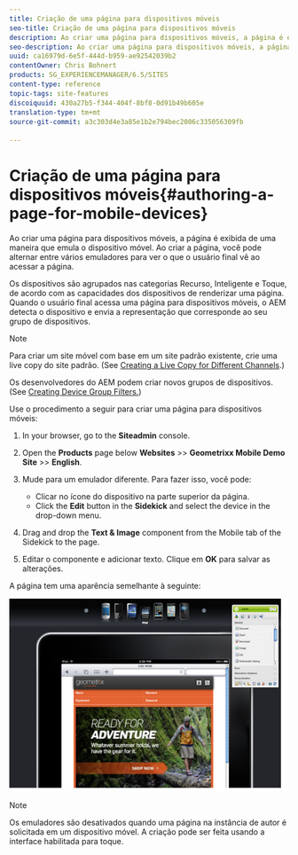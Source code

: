 ```yaml
---
title: Criação de uma página para dispositivos móveis
seo-title: Criação de uma página para dispositivos móveis
description: Ao criar uma página para dispositivos móveis, a página é exibida de uma maneira que emula o dispositivo móvel. Ao criar a página, você pode alternar entre vários emuladores para ver o que o usuário final vê ao acessar a página.
seo-description: Ao criar uma página para dispositivos móveis, a página é exibida de uma maneira que emula o dispositivo móvel. Ao criar a página, você pode alternar entre vários emuladores para ver o que o usuário final vê ao acessar a página.
uuid: ca16979d-6e5f-444d-b959-ae92542039b2
contentOwner: Chris Bohnert
products: SG_EXPERIENCEMANAGER/6.5/SITES
content-type: reference
topic-tags: site-features
discoiquuid: 430a27b5-f344-404f-8bf8-0d91b49b605e
translation-type: tm+mt
source-git-commit: a3c303d4e3a85e1b2e794bec2006c335056309fb

---
```



# Criação de uma página para dispositivos móveis{#authoring-a-page-for-mobile-devices}

Ao criar uma página para dispositivos móveis, a página é exibida de uma maneira que emula o dispositivo móvel. Ao criar a página, você pode alternar entre vários emuladores para ver o que o usuário final vê ao acessar a página.

Os dispositivos são agrupados nas categorias Recurso, Inteligente e Toque, de acordo com as capacidades dos dispositivos de renderizar uma página. Quando o usuário final acessa uma página para dispositivos móveis, o AEM detecta o dispositivo e envia a representação que corresponde ao seu grupo de dispositivos.

>[!NOTE]
>
>Para criar um site móvel com base em um site padrão existente, crie uma live copy do site padrão. (See [Creating a Live Copy for Different Channels](/help/sites-administering/msm-livecopy.md).)
>
>Os desenvolvedores do AEM podem criar novos grupos de dispositivos. (See [Creating Device Group Filters.](/help/sites-developing/groupfilters.md))

Use o procedimento a seguir para criar uma página para dispositivos móveis:

1. In your browser, go to the **Siteadmin** console.
1. Open the **Products** page below **Websites** >> **Geometrixx Mobile Demo Site** >> **English**.

1. Mude para um emulador diferente. Para fazer isso, você pode:

   * Clicar no ícone do dispositivo na parte superior da página.
   * Click the **Edit** button in the **Sidekick** and select the device in the drop-down menu.

1. Drag and drop the **Text &amp; Image** component from the Mobile tab of the Sidekick to the page.
1. Editar o componente e adicionar texto. Clique em **OK** para salvar as alterações.

A página tem uma aparência semelhante à seguinte:

![mobileipademu](assets/mobileipademu.png)

>[!NOTE]
>
>Os emuladores são desativados quando uma página na instância de autor é solicitada em um dispositivo móvel. A criação pode ser feita usando a interface habilitada para toque.

